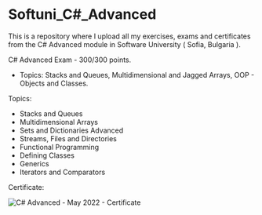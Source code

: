 # Softuni_C#_Advanced
This is a repository where I upload all my exercises, exams and certificates from the C# Advanced module in Software University ( Sofia, Bulgaria ).

C# Advanced Exam - 300/300 points.

- Topics: Stacks and Queues, Multidimensional and Jagged Arrays, OOP - Objects and Classes.

Topics:
- Stacks and Queues
- Multidimensional Arrays
- Sets and Dictionaries Advanced
- Streams, Files and Directories
- Functional Programming
- Defining Classes
- Generics
- Iterators and Comparators

Certificate:

![C# Advanced - May 2022 - Certificate](https://user-images.githubusercontent.com/72508846/176239730-69f2b059-1a32-43f1-a6e5-9b8fdf8a60ef.jpeg)
